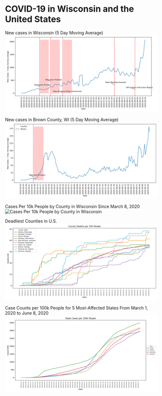# COVID-19 in Wisconsin and the United States

New cases in Wisconsin (5 Day Moving Average)
![Wisconsin Election](https://github.com/dgellerup/covid-19-data/blob/master/plots/consequences.png?raw=true)

New cases in Brown County, WI (5 Day Moving Average)
![Brown County Election](https://github.com/dgellerup/covid-19-data/blob/master/plots/consequences_brown.png?raw=true)

Cases Per 10k People by County in Wisconsin Since March 8, 2020
![Cases Per 10k People by County in Wisconsin](https://github.com/dgellerup/covid-19-data/blob/master/plots/wisconsin_new_cases.gif?raw=true)

Deadliest Counties in U.S.
![Deadliest Counties](https://github.com/dgellerup/covid-19-data/blob/master/plots/deadly_counties.png?raw=true)

Case Counts per 100k People for 5 Most-Affected States From March 1, 2020 to June 8, 2020
![Case Counts for 5 Most-Affected States From March 1, 2020 to June 8, 2020](https://github.com/dgellerup/covid-19-data/blob/master/plots/plot.png?raw=true)
